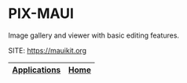 # PIX-MAUI
 
 Image gallery and viewer with basic editing features.
 
 SITE: https://mauikit.org

 | [Applications](https://portable-linux-apps.github.io/apps.html) | [Home](https://portable-linux-apps.github.io)
 | --- | --- |

